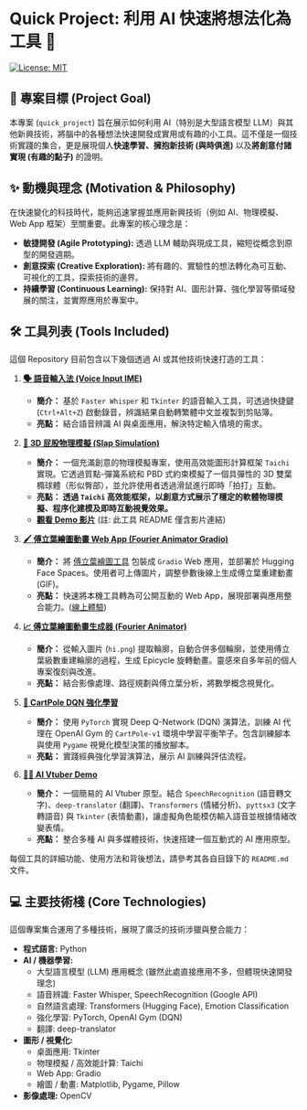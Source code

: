 # Quick Project: 利用 AI 快速將想法化為工具 🚀

[![License: MIT](https://img.shields.io/badge/License-MIT-yellow.svg)](https://opensource.org/licenses/MIT) 

## 🎯 專案目標 (Project Goal)

本專案 (`quick_project`) 旨在展示如何利用 AI（特別是大型語言模型 LLM）與其他新興技術，將腦中的各種想法快速開發成實用或有趣的小工具。這不僅是一個技術實踐的集合，更是展現個人**快速學習、擁抱新技術 (與時俱進)** 以及**將創意付諸實現 (有趣的點子)** 的證明。

## ✨ 動機與理念 (Motivation & Philosophy)

在快速變化的科技時代，能夠迅速掌握並應用新興技術（例如 AI、物理模擬、Web App 框架）至關重要。此專案的核心理念是：

* **敏捷開發 (Agile Prototyping):** 透過 LLM 輔助與現成工具，縮短從概念到原型的開發週期。
* **創意探索 (Creative Exploration):** 將有趣的、實驗性的想法轉化為可互動、可視化的工具，探索技術的邊界。
* **持續學習 (Continuous Learning):** 保持對 AI、圖形計算、強化學習等領域發展的關注，並實際應用於專案中。

## 🛠️ 工具列表 (Tools Included)

這個 Repository 目前包含以下幾個透過 AI 或其他技術快速打造的工具：

1.  **[🗣️ 語音輸入法 (Voice Input IME)](./voice_input_whisper/)**
    * **簡介：** 基於 `Faster Whisper` 和 `Tkinter` 的語音輸入工具，可透過快捷鍵 (`Ctrl+Alt+Z`) 啟動錄音，辨識結果自動轉繁體中文並複製到剪貼簿。
    * **亮點：** 結合語音辨識 AI 與桌面應用，解決特定輸入情境的需求。

2.  **[🍑 3D 屁股物理模擬 (Slap Simulation)](./slap/)**
    * **簡介：** 一個充滿創意的物理模擬專案，使用高效能圖形計算框架 `Taichi` 實現。它透過質點-彈簧系統和 PBD 式約束模擬了一個具彈性的 3D 雙葉橢球體（形似臀部），並允許使用者透過滑鼠進行即時「拍打」互動。
    * **亮點： 透過 `Taichi` 高效能框架，以創意方式展示了穩定的軟體物理模擬、程序化建模及即時互動視覺效果。**
    * **[觀看 Demo 影片](https://www.youtube.com/watch?v=30DuSpVrrgY)** (註: 此工具 README 僅含影片連結)

3.  **[🖌️ 傅立葉繪圖動畫 Web App (Fourier Animator Gradio)](./fourier_animator_gradio/)**
    * **簡介：** 將 [傅立葉繪圖工具](#4---傅立葉繪圖動畫生成器-fourier-animator) 包裝成 `Gradio` Web 應用，並部署於 Hugging Face Spaces。使用者可上傳圖片，調整參數後線上生成傅立葉重建動畫 (GIF)。
    * **亮點：** 快速將本機工具轉為可公開互動的 Web App，展現部署與應用整合能力。([線上體驗](https://huggingface.co/spaces/ysinray/fourier-draw))

4.  **[📈 傅立葉繪圖動畫生成器 (Fourier Animator)](./fourier_animator/)**
    * **簡介：** 從輸入圖片 (`hi.png`) 提取輪廓，自動合併多個輪廓，並使用傅立葉級數重建輪廓的過程，生成 Epicycle 旋轉動畫。靈感來自多年前的個人專案復刻與改進。
    * **亮點：** 結合影像處理、路徑規劃與傅立葉分析，將數學概念視覺化。

5.  **[🤖 CartPole DQN 強化學習](./carpole/)**
    * **簡介：** 使用 `PyTorch` 實現 Deep Q-Network (DQN) 演算法，訓練 AI 代理在 OpenAI Gym 的 `CartPole-v1` 環境中學習平衡竿子。包含訓練腳本與使用 `Pygame` 視覺化模型決策的播放腳本。
    * **亮點：** 實踐經典強化學習演算法，展示 AI 訓練與評估流程。

6.  **[🧑‍💻 AI Vtuber Demo](./ai_vtuber/)**
    * **簡介：** 一個簡易的 AI Vtuber 原型。結合 `SpeechRecognition` (語音轉文字)、`deep-translator` (翻譯)、`Transformers` (情緒分析)、`pyttsx3` (文字轉語音) 與 `Tkinter` (表情動畫)，讓虛擬角色能模仿輸入語音並根據情緒改變表情。
    * **亮點：** 整合多種 AI 與多媒體技術，快速搭建一個互動式的 AI 應用原型。

每個工具的詳細功能、使用方法和背後想法，請參考其各自目錄下的 `README.md` 文件。

## 💻 主要技術棧 (Core Technologies)

這個專案集合運用了多種技術，展現了廣泛的技術涉獵與整合能力：

* **程式語言:** Python
* **AI / 機器學習:**
    * 大型語言模型 (LLM) 應用概念 (雖然此處直接應用不多，但體現快速開發理念)
    * 語音辨識: Faster Whisper, SpeechRecognition (Google API)
    * 自然語言處理: Transformers (Hugging Face), Emotion Classification
    * 強化學習: PyTorch, OpenAI Gym (DQN)
    * 翻譯: deep-translator
* **圖形 / 視覺化:**
    * 桌面應用: Tkinter
    * 物理模擬 / 高效能計算: Taichi
    * Web App: Gradio
    * 繪圖 / 動畫: Matplotlib, Pygame, Pillow
* **影像處理:** OpenCV

